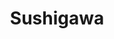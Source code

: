 ---
layout: place
title: "Sushigawa"
permalink: /illinois/peoria/sushigawa.html
stateAbbr: IL
stateName: Illinois
cityName: Peoria
place_id: ChIJ74zotNldCogRX39nxz7Yc2A
photos:
  - name: >-
      places/ChIJ74zotNldCogRX39nxz7Yc2A/photos/AeeoHcKn6U-6NG0tv8boR55Nf_fkx_5LXKzidSRLZ2zJEMMX0bDoFYWh8C8b40pURh-C9yn46PGDLabOvGycbqv4-1_Wv6fLYDCOfXdXrFwHrfpUtcHRKLjQ6d7qQIPkmYUaZJiT5K7onXVIwUwuNDDxxQRapZRQLwEbjaXsGMLBqXqT9CjYEfdh23tO04ZU5wm8B8DuDC16Mhkcdvqrx3tXB5mTIaIJ0HMH-xzxbQ8gYX3D7NAl6lcvC3sTNU68PY2RGZ_fuWE_UV6O2IiNakGTFt8mMDbGgYH1LejxUBXDPnn4F3vXFwhm66ZNzrGzS3U_bwFBzkm89K86AcP4l6_0WZ57nOEZrcR-MptfSdwZ4RtzV-X7fq6QlAFLwsWHATZH-2PTFImdew91QUdt8vPGeJYzyta9SRR0kAVMHkiSRrZNM4k
    widthPx: 2252
    heightPx: 4000
    authorAttributions:
      - displayName: August Laberge
        uri: https://maps.google.com/maps/contrib/103591206394154958558
        photoUri: >-
          https://lh3.googleusercontent.com/a-/ALV-UjUETwV2DkSt7e-VrUCsX3c5HNWbvFtCj3jR7al0U-R-ob1Cccg=s100-p-k-no-mo
    flagContentUri: >-
      https://www.google.com/local/imagery/report/?cb_client=maps_api_places.places_api&image_key=!1e10!2sCIHM0ogKEICAgICZ_aW_zAE&hl=en-US
    googleMapsUri: >-
      https://www.google.com/maps/place//data=!3m4!1e2!3m2!1sCIHM0ogKEICAgICZ_aW_zAE!2e10!4m2!3m1!1s0x880a5dd9b4e88cef:0x6073d83ec7677f5f
  - name: >-
      places/ChIJ74zotNldCogRX39nxz7Yc2A/photos/AeeoHcKau5N4CgLH1Zy36WdlfVhQhlI9A4WUn165q4QMOnjLxAmX3oGIvLrdGVidh4WiHnWLWVSoR70Owx2GrYAGSZkZJf3cODmi0eXyCx4KJmlQp0N-v4WSUZjzIRpKK1nF2-CmJJB3W-L7FS1iyh2xcvrHuHrs6JtVpUsAz_JHn8elp01UtNWmhoUQcRLi6dUWR2SYeHM2xnicgbDXTZD4yjY3IX2hboa_17AO_qfZUz4h7ymZM46105_d2qH77UwHP3usLWE0dABfdc8s-HouU_3BBDfZXUIgGLClc6gdxusrluQaAVzd3Hbmg3bzA7ByZ5Ey5GFhkbbv9Z0IsuCFOOkJPCduebjBsTRIeJIi3BqECDtQJLLAic1znKleiSxC2Rm0lHdvUDNb6gHIOoWL6P3XsozLA6bM7qZajpqtnsRASw
    widthPx: 4016
    heightPx: 2252
    authorAttributions:
      - displayName: Rahmell Brown
        uri: https://maps.google.com/maps/contrib/114988118206929623920
        photoUri: >-
          https://lh3.googleusercontent.com/a-/ALV-UjVuWkVN0zAvggFdXFSEZGfHGFrR6Lqu9p_PgQ20-fx9duuD1gbGRw=s100-p-k-no-mo
    flagContentUri: >-
      https://www.google.com/local/imagery/report/?cb_client=maps_api_places.places_api&image_key=!1e10!2sCIHM0ogKEICAgIDb38H-Lw&hl=en-US
    googleMapsUri: >-
      https://www.google.com/maps/place//data=!3m4!1e2!3m2!1sCIHM0ogKEICAgIDb38H-Lw!2e10!4m2!3m1!1s0x880a5dd9b4e88cef:0x6073d83ec7677f5f
  - name: >-
      places/ChIJ74zotNldCogRX39nxz7Yc2A/photos/AeeoHcIhfP4_xLdUDljIMpf0QxBkVaiup1yHOlfedvZ6e5uBvXDDX6N8eqPCe3k53G942Sv6scyQbLnNt2QPc3iQj0cT2TospA1CBJKUxSVlqAmSlY3F9LC0OfzjqIsQ_KugtBxlH_RrBusAVL3e23TG42lcM9b89noNhiCtWrv8arlI9cZQhW0z5B3ezbS2UkfZIb8iT-XHJTLqRW8TTS8cbyhH1Ur_nd4oBuwQnI4k9amGnoRtxJXbq0NWEDARlRUD67YCTv_KVrQdXtCyDqrdvqARuBZOSGgKgS2UP-mX-eg3H-T0jx_vgRfoANHheNu5LR_0OBoSD8vX_bKBEUMaCEjkmxuGFZZVfJT6N0u7Iy3riJM26fBSEiCehSj9s4rF4j7vtltEBo3_M8lHjoZ43vBmSiWwIGilSZ94qbt1NCWiCg
    widthPx: 3024
    heightPx: 4032
    authorAttributions:
      - displayName: Cary Miller
        uri: https://maps.google.com/maps/contrib/100804136481946142801
        photoUri: >-
          https://lh3.googleusercontent.com/a/ACg8ocJRpIGsa6eu7mCP8bEgU8GeBPUQAeDjoNF58Xmk5xCGybw9KQ=s100-p-k-no-mo
    flagContentUri: >-
      https://www.google.com/local/imagery/report/?cb_client=maps_api_places.places_api&image_key=!1e10!2sCIHM0ogKEICAgIDalNSqZw&hl=en-US
    googleMapsUri: >-
      https://www.google.com/maps/place//data=!3m4!1e2!3m2!1sCIHM0ogKEICAgIDalNSqZw!2e10!4m2!3m1!1s0x880a5dd9b4e88cef:0x6073d83ec7677f5f
  - name: >-
      places/ChIJ74zotNldCogRX39nxz7Yc2A/photos/AeeoHcLNyPD7OF1TtM0zF_3KJaoU-vPr2ylGt3gHiBe8rirmFBT8a-1maH713SzKhuAwNfTLlNmr3c-MD1sk89brhsMStoBWWVz7Rk0lIP534lsOG4RFxsbjUACdfx28QzkypgyyZkTbotkUjWXRLGCVslJ3bMDT4WR5yStIOk_AbPm57IAavEPBD0Q2sB3CiWiVvSjhg98G-koY__W9bV34MCwjftuyhPaqH3fnIXrfpCtGVNW88_BJ3WKxJL-MvjjJkZCHs6VmxkiWyKQtxtM16VBYpzL4X0vFNPVibpt1UptZ2p1nOmETXG57cFfUIzGFs5he_yO6EwrVK_LL7VGXzVvQJwFky3Tbf6r9g3UsnLXdRUKW1uHyAiEf48FDW-gLbOcRsa4-cmBSMnxrKqmMrfsuP5daQrNcMT81wHt9oSlo5A
    widthPx: 3000
    heightPx: 4000
    authorAttributions:
      - displayName: Brandon Lawson
        uri: https://maps.google.com/maps/contrib/107314837205751764343
        photoUri: >-
          https://lh3.googleusercontent.com/a-/ALV-UjUFzDpZMZazSv12b38uAbBm1BNO7Y1P8pqfaWY00aD5JO5JGIPH-w=s100-p-k-no-mo
    flagContentUri: >-
      https://www.google.com/local/imagery/report/?cb_client=maps_api_places.places_api&image_key=!1e10!2sCIHM0ogKEICAgIC9tKToWQ&hl=en-US
    googleMapsUri: >-
      https://www.google.com/maps/place//data=!3m4!1e2!3m2!1sCIHM0ogKEICAgIC9tKToWQ!2e10!4m2!3m1!1s0x880a5dd9b4e88cef:0x6073d83ec7677f5f
  - name: >-
      places/ChIJ74zotNldCogRX39nxz7Yc2A/photos/AeeoHcKxm4UawnD5-5kwsqygDdna37cqGWiQu-r1wNd40z--6QQez_w0q-L5H80bajNc73mWN9Tj-q4SmaRaMd3GfqyGVKqcDtwI3ubf3uUYMzQM8lc5B-12mom33u9zGIDOmdXyqgFTZRB_YZu6ZKJSVZ3j9Hh0UI9XKoVdCQz_wUeU-Q_rpg13Kn4GA5xO8EeOa8yAXS4bO85MEge32fEbtTMPsIxq9CNtYMbdKtfj-Ph1rPLwvfGTLAbdLI4lFa9_9Gh0P3FL4a9CyKzUnkiY6WgT0UqNcM7FcKCf07vjLE1-BqDGa49QdyxfLnw9tsSdIvYmEsii8074EMfwLEuNKON1vEo65oGHJ_rhyVujhTwsZlydsQfBQ8rjEaqkescFgNWPqGTIjJhnkbQN_JjTzuhKTvGE7mUC3VIUSCi-hTyk9w
    widthPx: 2688
    heightPx: 4032
    authorAttributions:
      - displayName: Keenan Robinson
        uri: https://maps.google.com/maps/contrib/101845375142288211934
        photoUri: >-
          https://lh3.googleusercontent.com/a-/ALV-UjUHGiHaxQ0GkZFUI-ZF91HhqaICd5UmkusY5jKxpTDzAVdkui8gXA=s100-p-k-no-mo
    flagContentUri: >-
      https://www.google.com/local/imagery/report/?cb_client=maps_api_places.places_api&image_key=!1e10!2sCIHM0ogKEICAgIDWvpOBBA&hl=en-US
    googleMapsUri: >-
      https://www.google.com/maps/place//data=!3m4!1e2!3m2!1sCIHM0ogKEICAgIDWvpOBBA!2e10!4m2!3m1!1s0x880a5dd9b4e88cef:0x6073d83ec7677f5f
  - name: >-
      places/ChIJ74zotNldCogRX39nxz7Yc2A/photos/AeeoHcKIhrUFZCvGlqwiEftBv8eMiCT-rSlMGFdHKcdmTjNyuvLJnqX_6cpHsK3D-2TAMilh-lxEaE7U9Kc5_nZObghZiDoHlXRAo2xnlBYSfzsPHR1toOHmg99WrP-qfcf4uRcB4LI7h45RsHGyZVFS9miMRrHYJPrfzZaz5O3xrNirpd05hPFC4hYZYHNa_h8ztB1U7vwWgKZCp_-ZrQ4YK92161y9_FpOwk64CCwpLwhMdWABRnBEazfg3KlD80nvs0wsMVOtu5Is6mPXaCxzXCp_URP2ejEY1jhxXBRGQ_MT4z6hwOKa809J1iYHSbi4E0T7CoYa06vIqX7Q3Flju7KFQoGK2PEotiU-5hYGwAN1YQTiUSmiWdKe9B3R0olAEHmwAopDi90Khv1E8906nU0hnwpiSef4FtWE22OJQsGX3slz
    widthPx: 2252
    heightPx: 4000
    authorAttributions:
      - displayName: August Laberge
        uri: https://maps.google.com/maps/contrib/103591206394154958558
        photoUri: >-
          https://lh3.googleusercontent.com/a-/ALV-UjUETwV2DkSt7e-VrUCsX3c5HNWbvFtCj3jR7al0U-R-ob1Cccg=s100-p-k-no-mo
    flagContentUri: >-
      https://www.google.com/local/imagery/report/?cb_client=maps_api_places.places_api&image_key=!1e10!2sCIHM0ogKEICAgICZ_aW_jAE&hl=en-US
    googleMapsUri: >-
      https://www.google.com/maps/place//data=!3m4!1e2!3m2!1sCIHM0ogKEICAgICZ_aW_jAE!2e10!4m2!3m1!1s0x880a5dd9b4e88cef:0x6073d83ec7677f5f
  - name: >-
      places/ChIJ74zotNldCogRX39nxz7Yc2A/photos/AeeoHcLzeXAdwRnlKKjG5GG1RQtbdghpGhrE0EinuWDk1pyCg4zgbkaGKo9vCClCSDuOqltEUNKhBl191eoxOpvC_hpnpE-wJPo0YCOWmoND_4H8XIdx7-KAqi9R0KaPpXmLroUKMmMRhGCS8Z1kPVIERYRYBgcVM59KPoS0rbkUewvpvMu2KFJ4kn2TAFrujTNrER45vC6kMV-KWvoEcp0oMz7gJzmSoZ7lWIBmZDvHIjoZrx8_ShfJYzZ-gMvKlJpChfCHtWq1veT9RDAfM4XJ-H1M7RN37Ji0hPrqUgyiuQvfCdOSAADzKMBVcvIY4glwr8BNmyDHQzGHbZB7uoQ5yP6bS4Rm6nelDM7D2czlhc_u9ckSnuaq2inxrQXkcmYI4RP83MEesW0D3BrH6-wcrUWiF11SQPJKVbcG2Nc8iFjm-Itd
    widthPx: 4000
    heightPx: 1868
    authorAttributions:
      - displayName: Dalene S
        uri: https://maps.google.com/maps/contrib/103146969886668111409
        photoUri: >-
          https://lh3.googleusercontent.com/a-/ALV-UjWXEav0LHifxooLHgx202W1MQ2XTFXzRDktii5m7Og-V2Vn2r5s4g=s100-p-k-no-mo
    flagContentUri: >-
      https://www.google.com/local/imagery/report/?cb_client=maps_api_places.places_api&image_key=!1e10!2sCIHM0ogKEICAgICO1pqEjgE&hl=en-US
    googleMapsUri: >-
      https://www.google.com/maps/place//data=!3m4!1e2!3m2!1sCIHM0ogKEICAgICO1pqEjgE!2e10!4m2!3m1!1s0x880a5dd9b4e88cef:0x6073d83ec7677f5f
  - name: >-
      places/ChIJ74zotNldCogRX39nxz7Yc2A/photos/AeeoHcISS457Vbio8NHYCkRJzedWs5VzRbX1DbHp6I1eLehZfiHTBqo3awGsIVu-Oodl7sAIENR-vCQJpPM8tz7aqhk_Jras6577KmCX9eP8H1L4nZebpx-hdxQuKysbHIDP92jOka7EvT08FLLEQIVpgOivXej-kq7I8caUWiBx0FHRUSqXgRg0JQ54zUcoksYkvU3xGnYn-i2RdhNGh75-ImkPZVw2U7_B12R6H5oEakaMYLRIyC-0hKEPkmYL_rJFrf1Hexfqft-2ZFqLAGDURhAUOVsjd4QtC6ycphu4z_XMKXOgAXElxeiz9G1JKE-9cKt5j7Zt0LcOK-i2kUcSjC893GGZxYrMvSa-gSIcqtziBG4OruwLfIcV4WzIM_RqKkmX2x1g6WxvEAyHSPUuSaqHRwpWRyhPAY5f-wO-TMZibRw
    widthPx: 3840
    heightPx: 2160
    authorAttributions:
      - displayName: Andrea Riddle
        uri: https://maps.google.com/maps/contrib/106760505597521495281
        photoUri: >-
          https://lh3.googleusercontent.com/a-/ALV-UjXC-_d8XRb2_NlFz1T_ptGLM0T1-Rsg4bzt2dr5hP8QpF1EdOhgPw=s100-p-k-no-mo
    flagContentUri: >-
      https://www.google.com/local/imagery/report/?cb_client=maps_api_places.places_api&image_key=!1e10!2sCIHM0ogKEICAgIDfgrW_zgE&hl=en-US
    googleMapsUri: >-
      https://www.google.com/maps/place//data=!3m4!1e2!3m2!1sCIHM0ogKEICAgIDfgrW_zgE!2e10!4m2!3m1!1s0x880a5dd9b4e88cef:0x6073d83ec7677f5f
  - name: >-
      places/ChIJ74zotNldCogRX39nxz7Yc2A/photos/AeeoHcLs33qE4z0wHgzoC3mRMKcyOEElmpju1Q0MOLRnEx6cA8XnF2CR378SFwVqryy8mFC6Bk7vxtkc0KLMJsV3S7M-CGABxnbwLkJ0t3wkh2dKIni1Qka3qQr1ESLelZ0GzA48vNgZv7Y7O2Kf_Hpg0d7uWNwucH-MlxBAjP4BIIPCxxz3uzaSPFrTxVtohaiL9WDxr1O2pzLsPN25LtchdcH0myjKwZYK0EuslAOpsjdkBo-sfVe-84dx7_DW9CsgTB_MMrntUWOVfl4EW5Sf5YJGdWtxebyyf7NFVAwCBZHa1mQl2CyTsOqeCy6DyItHTjUGZ8yK8KCUpzqzq9-2NS95D6m0OCZjMG9oVUrFZRkXJZ6yMS4hHQfMpEolFkBINxOhw2ro64CXlcgGjhxwrbTK2ywWnHReg9JgYzHmAH0pcLpO
    widthPx: 1280
    heightPx: 960
    authorAttributions:
      - displayName: Jonghak Shin
        uri: https://maps.google.com/maps/contrib/116168440679053622164
        photoUri: >-
          https://lh3.googleusercontent.com/a/ACg8ocJ_FT-Ted8sAALq5OpnGie2f-T7Z2LKBlVfwfLKXTlLjSC52g=s100-p-k-no-mo
    flagContentUri: >-
      https://www.google.com/local/imagery/report/?cb_client=maps_api_places.places_api&image_key=!1e10!2sCIHM0ogKEICAgIDCucCisQE&hl=en-US
    googleMapsUri: >-
      https://www.google.com/maps/place//data=!3m4!1e2!3m2!1sCIHM0ogKEICAgIDCucCisQE!2e10!4m2!3m1!1s0x880a5dd9b4e88cef:0x6073d83ec7677f5f
  - name: >-
      places/ChIJ74zotNldCogRX39nxz7Yc2A/photos/AeeoHcKEExOGKQdsttFYiFsm2GStqoXj7ydS1_Nl2SJXQdSPX5kFJq8bWVhJL5iELVE10IxKceR-Gwiil-mUwEhnszkVkLjvTtvoogvN9QggTkmOKJwnnCDrKpgdotrIyYuN9lf6M0Aw0dnvjhITeuauYgBzTxQ9e4xTN7FBiDgS59GoVfw-LrhypQlRkN-q_ohD32PF1c4C8ZmbiQJTryrbiYxnVaYmQVbZUJQ7WLu2JRmFku1FyxHQN5lElk_3eq8Wo9LWFMfJzjMbEVxIGOQsYx33AstbvisE1xVpODjOzUCKUwlTNvc7q9X6QfCBH5mgiHY_5uCk8-Gd5qVZkkYNgOD716QthE-HB0_Eiz-CiCLhICUURCUI4ecb166pt0w58ZRntPVBr79iFdZ3vW9KVpSZ5OoDIHWBOt-eFPrdp4EOlKg
    widthPx: 2992
    heightPx: 2992
    authorAttributions:
      - displayName: Dexter
        uri: https://maps.google.com/maps/contrib/101687284419016865500
        photoUri: >-
          https://lh3.googleusercontent.com/a-/ALV-UjVFV3xTTsYm7qJ0nWSeNltrBaaiqVpvMBKVc3BbjTPRK1zua2cn=s100-p-k-no-mo
    flagContentUri: >-
      https://www.google.com/local/imagery/report/?cb_client=maps_api_places.places_api&image_key=!1e10!2sCIHM0ogKEICAgICKvrSMvAE&hl=en-US
    googleMapsUri: >-
      https://www.google.com/maps/place//data=!3m4!1e2!3m2!1sCIHM0ogKEICAgICKvrSMvAE!2e10!4m2!3m1!1s0x880a5dd9b4e88cef:0x6073d83ec7677f5f
address: 2601 W Lake Ave A-2B, Peoria, IL 61615, USA
street: 2601 W Lake Ave A-2B
city: Peoria
state: IL
zip: '61615'
country: USA
neighborhood: null
latitude: '40.739503'
longitude: '-89.634132'
accessibility_options:
  wheelchairAccessibleParking: true
  wheelchairAccessibleEntrance: true
  wheelchairAccessibleRestroom: true
  wheelchairAccessibleSeating: true
business_status: OPERATIONAL
name: Sushigawa
google_maps_links:
  directionsUri: >-
    https://www.google.com/maps/dir//''/data=!4m7!4m6!1m1!4e2!1m2!1m1!1s0x880a5dd9b4e88cef:0x6073d83ec7677f5f!3e0
  placeUri: https://maps.google.com/?cid=6950136414107828063
  writeAReviewUri: >-
    https://www.google.com/maps/place//data=!4m3!3m2!1s0x880a5dd9b4e88cef:0x6073d83ec7677f5f!12e1
  reviewsUri: >-
    https://www.google.com/maps/place//data=!4m4!3m3!1s0x880a5dd9b4e88cef:0x6073d83ec7677f5f!9m1!1b1
  photosUri: >-
    https://www.google.com/maps/place//data=!4m3!3m2!1s0x880a5dd9b4e88cef:0x6073d83ec7677f5f!10e5
primary_type: Restaurant
opening_hours:
  regular: null
  current: null
secondary_opening_hours:
  regular:
    weekdayDescriptions: null
    type: null
  current:
    weekdayDescriptions: null
    type: null
phone: (309) 679-9300
price_level: PRICE_LEVEL_MODERATE
price_range: null
rating: '4.0'
rating_count: 154
website: >-
  https://order.mealkeyway.com/merchant/5264324853707a6a6d697a3479317851774158746d513d3d/main
description: null
reviews:
  - name: >-
      places/ChIJ74zotNldCogRX39nxz7Yc2A/reviews/ChZDSUhNMG9nS0VJQ0FnSURmZ3JXUEh3EAE
    relativePublishTimeDescription: 3 months ago
    rating: 5
    text:
      text: >-
        AMAZING little sushi spot. The spicy crab roll was awesome, and the
        atmosphere was warm and cozy. A nice little break from the noise. The
        waiter was attentive, and the sushi came out very timely. Will
        ABSOLUTELY be back! I can't wait to try more.
      languageCode: en
    originalText:
      text: >-
        AMAZING little sushi spot. The spicy crab roll was awesome, and the
        atmosphere was warm and cozy. A nice little break from the noise. The
        waiter was attentive, and the sushi came out very timely. Will
        ABSOLUTELY be back! I can't wait to try more.
      languageCode: en
    authorAttribution:
      displayName: Andrea Riddle
      uri: https://www.google.com/maps/contrib/106760505597521495281/reviews
      photoUri: >-
        https://lh3.googleusercontent.com/a-/ALV-UjXC-_d8XRb2_NlFz1T_ptGLM0T1-Rsg4bzt2dr5hP8QpF1EdOhgPw=s128-c0x00000000-cc-rp-mo-ba2
    publishTime: '2025-01-04T22:40:12.945963Z'
    flagContentUri: >-
      https://www.google.com/local/review/rap/report?postId=ChZDSUhNMG9nS0VJQ0FnSURmZ3JXUEh3EAE&d=17924085&t=1
    googleMapsUri: >-
      https://www.google.com/maps/reviews/data=!4m6!14m5!1m4!2m3!1sChZDSUhNMG9nS0VJQ0FnSURmZ3JXUEh3EAE!2m1!1s0x880a5dd9b4e88cef:0x6073d83ec7677f5f
  - name: >-
      places/ChIJ74zotNldCogRX39nxz7Yc2A/reviews/ChdDSUhNMG9nS0VJQ0FnTUNRdk9DczlRRRAB
    relativePublishTimeDescription: a month ago
    rating: 2
    text:
      text: >-
        The service was excellent. I love the mood that was casted. And the food
        did taste decent. The main problem was 2 things, it came out really
        fast, and after finishing the meal, my fiance felt sick. She went to the
        bathroom first, but then we just left after paying to quickly take care
        of things. Though I felt mildly ill too, it didn't affect me as bad as
        her. I love what I received from this place, I have nothing bad to
        really say about anyone, but I'll probably not be returning back.
      languageCode: en
    originalText:
      text: >-
        The service was excellent. I love the mood that was casted. And the food
        did taste decent. The main problem was 2 things, it came out really
        fast, and after finishing the meal, my fiance felt sick. She went to the
        bathroom first, but then we just left after paying to quickly take care
        of things. Though I felt mildly ill too, it didn't affect me as bad as
        her. I love what I received from this place, I have nothing bad to
        really say about anyone, but I'll probably not be returning back.
      languageCode: en
    authorAttribution:
      displayName: Infinite Spikes
      uri: https://www.google.com/maps/contrib/108850204655168514015/reviews
      photoUri: >-
        https://lh3.googleusercontent.com/a-/ALV-UjUNGrcoFLh0cZ7SehpjruO4sCUikNKFQ4V3EqEWCzSzGdd8KGs=s128-c0x00000000-cc-rp-mo-ba2
    publishTime: '2025-03-03T00:10:12.064814Z'
    flagContentUri: >-
      https://www.google.com/local/review/rap/report?postId=ChdDSUhNMG9nS0VJQ0FnTUNRdk9DczlRRRAB&d=17924085&t=1
    googleMapsUri: >-
      https://www.google.com/maps/reviews/data=!4m6!14m5!1m4!2m3!1sChdDSUhNMG9nS0VJQ0FnTUNRdk9DczlRRRAB!2m1!1s0x880a5dd9b4e88cef:0x6073d83ec7677f5f
  - name: >-
      places/ChIJ74zotNldCogRX39nxz7Yc2A/reviews/ChdDSUhNMG9nS0VJQ0FnSUNtNU9pX2dnRRAB
    relativePublishTimeDescription: 3 years ago
    rating: 5
    text:
      text: >-
        Best Sushi in Peoria! I have had sushi in Phoenix and Chicago, and this
        is as good as you can get there. My family shared Mango Rolls, Fried
        California Rolls, Shrimp Tempura Rolls and Tuna Cream Cheese Roll, all
        top quality seafood and tuna. And the ambience has a classic Japanese
        vibe, clean and well-maintained. The service is top-notch, fast,
        friendly and cordial, with drinks refilled in a timely manner. Overall,
        exceeded expectations!
      languageCode: en
    originalText:
      text: >-
        Best Sushi in Peoria! I have had sushi in Phoenix and Chicago, and this
        is as good as you can get there. My family shared Mango Rolls, Fried
        California Rolls, Shrimp Tempura Rolls and Tuna Cream Cheese Roll, all
        top quality seafood and tuna. And the ambience has a classic Japanese
        vibe, clean and well-maintained. The service is top-notch, fast,
        friendly and cordial, with drinks refilled in a timely manner. Overall,
        exceeded expectations!
      languageCode: en
    authorAttribution:
      displayName: Tony Lew
      uri: https://www.google.com/maps/contrib/110592770059347482693/reviews
      photoUri: >-
        https://lh3.googleusercontent.com/a-/ALV-UjVBoN5cx9y49om3m4Cu6IVKAg1OkHoIsjENdxWENMSuGloS9gT8=s128-c0x00000000-cc-rp-mo-ba3
    publishTime: '2021-12-19T04:30:46.686445Z'
    flagContentUri: >-
      https://www.google.com/local/review/rap/report?postId=ChdDSUhNMG9nS0VJQ0FnSUNtNU9pX2dnRRAB&d=17924085&t=1
    googleMapsUri: >-
      https://www.google.com/maps/reviews/data=!4m6!14m5!1m4!2m3!1sChdDSUhNMG9nS0VJQ0FnSUNtNU9pX2dnRRAB!2m1!1s0x880a5dd9b4e88cef:0x6073d83ec7677f5f
  - name: >-
      places/ChIJ74zotNldCogRX39nxz7Yc2A/reviews/ChdDSUhNMG9nS0VJQ0FnSUNaX2FXXzFBRRAB
    relativePublishTimeDescription: a year ago
    rating: 5
    text:
      text: >-
        The food was delicious. I ordered takoyaki so my man can try it for the
        first time. It was phenomenal. The sushi was amazing. The miso soup was
        very good and so comforting. The staff was kind and friendly. When I go
        shopping in this center, I will always want to stop here.
      languageCode: en
    originalText:
      text: >-
        The food was delicious. I ordered takoyaki so my man can try it for the
        first time. It was phenomenal. The sushi was amazing. The miso soup was
        very good and so comforting. The staff was kind and friendly. When I go
        shopping in this center, I will always want to stop here.
      languageCode: en
    authorAttribution:
      displayName: August Laberge
      uri: https://www.google.com/maps/contrib/103591206394154958558/reviews
      photoUri: >-
        https://lh3.googleusercontent.com/a-/ALV-UjUETwV2DkSt7e-VrUCsX3c5HNWbvFtCj3jR7al0U-R-ob1Cccg=s128-c0x00000000-cc-rp-mo-ba3
    publishTime: '2023-09-16T15:04:58.114044Z'
    flagContentUri: >-
      https://www.google.com/local/review/rap/report?postId=ChdDSUhNMG9nS0VJQ0FnSUNaX2FXXzFBRRAB&d=17924085&t=1
    googleMapsUri: >-
      https://www.google.com/maps/reviews/data=!4m6!14m5!1m4!2m3!1sChdDSUhNMG9nS0VJQ0FnSUNaX2FXXzFBRRAB!2m1!1s0x880a5dd9b4e88cef:0x6073d83ec7677f5f
  - name: >-
      places/ChIJ74zotNldCogRX39nxz7Yc2A/reviews/ChdDSUhNMG9nS0VJQ0FnSUN2bjU3bTNRRRAB
    relativePublishTimeDescription: 3 months ago
    rating: 5
    text:
      text: >-
        My fiance and I decided to have a dinner date here after finishing our
        Christmas shopping today. It was AMAZING. The staff was super friendly,
        the food was delicious, and the atmosphere was great. I had the fried
        Maki roll, some miso soup, and fried calamari. 10/10 recommend all of
        those as they were fantastic. HOWEVER, I'm taking 1 mental star away
        because after reading the reviews I was SUPER STOKED to have some usher
        club music playing while I ate my food and I, unfortunately, did not get
        to hear a singular club song. Only beautiful instrumentals that made me
        feel like the main character in a movie.


        We will be returning though :)
      languageCode: en
    originalText:
      text: >-
        My fiance and I decided to have a dinner date here after finishing our
        Christmas shopping today. It was AMAZING. The staff was super friendly,
        the food was delicious, and the atmosphere was great. I had the fried
        Maki roll, some miso soup, and fried calamari. 10/10 recommend all of
        those as they were fantastic. HOWEVER, I'm taking 1 mental star away
        because after reading the reviews I was SUPER STOKED to have some usher
        club music playing while I ate my food and I, unfortunately, did not get
        to hear a singular club song. Only beautiful instrumentals that made me
        feel like the main character in a movie.


        We will be returning though :)
      languageCode: en
    authorAttribution:
      displayName: Gil Hilmes
      uri: https://www.google.com/maps/contrib/115140577760136711089/reviews
      photoUri: >-
        https://lh3.googleusercontent.com/a-/ALV-UjWkQbP5XFZT2611881RF8EQ7Q3RZgZYB4i89G9qXqvnuF5M35_7VQ=s128-c0x00000000-cc-rp-mo
    publishTime: '2024-12-16T05:32:52.610829Z'
    flagContentUri: >-
      https://www.google.com/local/review/rap/report?postId=ChdDSUhNMG9nS0VJQ0FnSUN2bjU3bTNRRRAB&d=17924085&t=1
    googleMapsUri: >-
      https://www.google.com/maps/reviews/data=!4m6!14m5!1m4!2m3!1sChdDSUhNMG9nS0VJQ0FnSUN2bjU3bTNRRRAB!2m1!1s0x880a5dd9b4e88cef:0x6073d83ec7677f5f
parking_options:
  freeParkingLot: true
  freeStreetParking: true
  valetParking: false
payment_options:
  acceptsCreditCards: true
  acceptsDebitCards: true
  acceptsCashOnly: false
  acceptsNfc: true
allow_dogs: null
curbside_pickup: false
delivery: true
dine_in: true
good_for_children: null
good_for_groups: null
good_for_sports: false
live_music: false
menu_for_children: null
outdoor_seating: false
reservable: null
restroom: true
serves_beer: true
serves_breakfast: false
serves_brunch: false
serves_cocktails: false
serves_coffee: false
serves_dinner: true
serves_dessert: true
serves_lunch: true
serves_vegetarian_food: true
serves_wine: true
takeout: true

---
